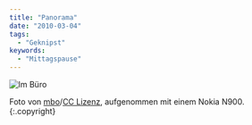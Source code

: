 ```yaml
---
title: "Panorama"
date: "2010-03-04"
tags:
  - "Geknipst"
keywords:
  - "Mittagspause"
---
```


![](/images/codecandies/4405796051_8040b56678_b.jpg "Im Büro")

Foto von [mbo](http://www.flickr.com/photos/51035725191@N01/4405796051/)/[CC Lizenz](http://creativecommons.org/licenses/by-nc-sa/2.0/deed.en), aufgenommen mit einem Nokia N900. {:.copyright}
